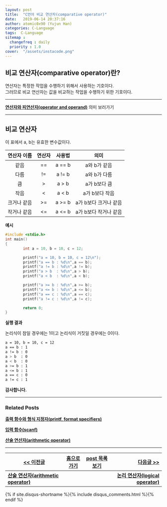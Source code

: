 ```yaml
---
layout: post
title:  "C언어 비교 연산자(comparative operator)"
date:   2019-06-14 20:37:16
author: atomic0x90 (Yujun Han)
categories: C-Language
tags:  C-Language
sitemap :
  changefreq : daily
  priority : 1.0
cover:  "/assets/instacode.png"
---
```


## 비교 연산자(comparative operator)란?

연산자는 특정한 작업을 수행하기 위해서 사용하는 기호이다.  
그러므로 비교 연산자는 값을 비교하는 작업을 수행하기 위한 기호이다.

---

**[연산자와 피연산자(operator and operand)][0]** 의미 보러가기

---

## 비교 연산자

이 표에서 a, b는 유효한 변수값이다.

연산자 이름	|연산자		|사용법		|의미
:------:	|:------:	|:------:	|:------:
같음		|==		|a == b		|a와 b가 같음
다름		|!=		|a != b		|a와 b가 다름
큼		|>		|a > b		|a가 b보다 큼
작음		|<		|a < b		|a가 b보다 작음
크거나 같음	|>=		|a >= b		|a가 b보다 크거나 같음
작거나 같음	|<=		|a <= b		|a가 b보다 작거나 같음

**예시**

```c
#include <stdio.h>
int main()
{
        int a = 10, b = 10, c = 12;

        printf("a = 10, b = 10, c = 12\n");
        printf("a == b : %d\n",a == b);
        printf("a != b : %d\n",a != b);
        printf("a > b  : %d\n",a > b);
        printf("a < b  : %d\n",a < b);

        printf("a >= b : %d\n",a >= b);
        printf("a <= b : %d\n",a <= b);
        printf("a == c : %d\n",a == c);
        printf("a != c : %d\n",a != c);

        return 0;
}
```


**실행 결과**

논리식이 참일 경우에는 1이고 논리식이 거짓일 경우에는 0이다.

```bash
a = 10, b = 10, c = 12
a == b : 1
a != b : 0
a > b  : 0
a < b  : 0
a >= b : 1
a <= b : 1
a == c : 0
a != c : 1
```


**감사합니다.**

---

### Related Posts

**[출력 함수와 형식 지정자(printf, format specifiers)][4]**

**[입력 함수(scanf)][5]**

**[산술 연산자(arithmetic operator)][1]**

---



[\<\< 이전글][1]        |[홈으로 가기][2]       |[post 목록 보기][3]    |[다음글 \>\>][6]
------                  |:------:               |:------:               |------:
**[산술 연산자(arithmetic operator)][1]**   |                       |                       |**[논리 연산자(logical operator)][6]**



[0]: https://atomic0x90.github.io/c-language/2019/06/13/arithmetic-operator.html "operator and operand"
[1]: https://atomic0x90.github.io/c-language/2019/06/13/arithmetic-operator.html "산술 연산자"
[2]: https://atomic0x90.github.io/ "home"
[3]: https://atomic0x90.github.io/posts/ "posts"
[4]: https://atomic0x90.github.io/c-language/2019/06/04/printf-format.html "출력 함수와 형식 지정자"
[5]: https://atomic0x90.github.io/c-language/2019/06/05/scanf-format.html "입력 함수"
[6]: https://atomic0x90.github.io/c-language/2019/06/15/logical-operator.html "논리 연산자"







{% if site.disqus-shortname %}{% include disqus_comments.html %}{% endif %}










